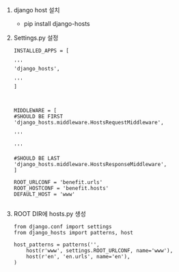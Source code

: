 


1. django host 설치

    + pip install django-hosts



2. Settings.py 설정



    ```
    INSTALLED_APPS = [

    '''
    'django_hosts',
    
    '''
    ]



    MIDDLEWARE = [
    #SHOULD BE FIRST
    'django_hosts.middleware.HostsRequestMiddleware',

    '''

    '''

    #SHOULD BE LAST
    'django_hosts.middleware.HostsResponseMiddleware',
    ]

    ROOT_URLCONF = 'benefit.urls'
    ROOT_HOSTCONF = 'benefit.hosts'
    DEFAULT_HOST = 'www'


    ```


3. ROOT DIR에 hosts.py 생성

    ```
    from django.conf import settings
    from django_hosts import patterns, host

    host_patterns = patterns('',
        host(r'www', settings.ROOT_URLCONF, name='www'),
        host(r'en', 'en.urls', name='en'),
    )
    ```